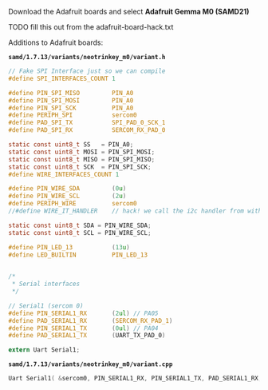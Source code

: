 
Download the Adafruit boards and select **Adafruit Gemma M0 (SAMD21)**

TODO fill this out from the adafruit-board-hack.txt

Additions to Adafruit boards:

**`samd/1.7.13/variants/neotrinkey_m0/variant.h`**

```C
// Fake SPI Interface just so we can compile
#define SPI_INTERFACES_COUNT 1

#define PIN_SPI_MISO         PIN_A0
#define PIN_SPI_MOSI         PIN_A0
#define PIN_SPI_SCK          PIN_A0
#define PERIPH_SPI           sercom0
#define PAD_SPI_TX           SPI_PAD_0_SCK_1
#define PAD_SPI_RX           SERCOM_RX_PAD_0

static const uint8_t SS	  = PIN_A0;
static const uint8_t MOSI = PIN_SPI_MOSI;
static const uint8_t MISO = PIN_SPI_MISO;
static const uint8_t SCK  = PIN_SPI_SCK;
#define WIRE_INTERFACES_COUNT 1

#define PIN_WIRE_SDA         (0u)
#define PIN_WIRE_SCL         (2u)
#define PERIPH_WIRE          sercom0
//#define WIRE_IT_HANDLER    // hack! we call the i2c handler from within the serial handler!

static const uint8_t SDA = PIN_WIRE_SDA;
static const uint8_t SCL = PIN_WIRE_SCL;

#define PIN_LED_13           (13u)  
#define LED_BUILTIN          PIN_LED_13

  
/*
 * Serial interfaces
 */

// Serial1 (sercom 0)
#define PIN_SERIAL1_RX       (2ul) // PA05
#define PAD_SERIAL1_RX       (SERCOM_RX_PAD_1)
#define PIN_SERIAL1_TX       (0ul) // PA04
#define PAD_SERIAL1_TX       (UART_TX_PAD_0)

extern Uart Serial1;
```


**`samd/1.7.13/variants/neotrinkey_m0/variant.cpp`**

```C
Uart Serial1( &sercom0, PIN_SERIAL1_RX, PIN_SERIAL1_TX, PAD_SERIAL1_RX, PAD_SERIAL1_TX ) ;
```